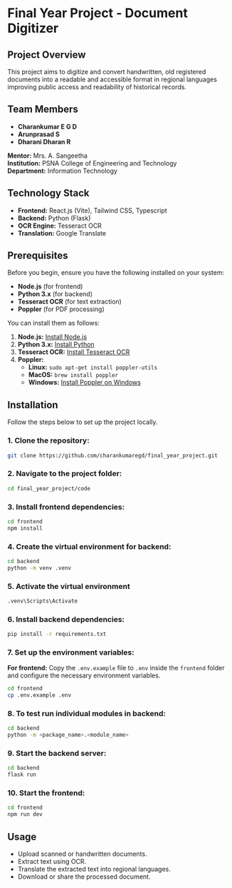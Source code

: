 # Final Year Project - Document Digitizer

## Project Overview

This project aims to digitize and convert handwritten, old registered documents into a readable and accessible format in regional languages improving public access and readability of historical records.

## Team Members

- **Charankumar E G D**
- **Arunprasad S**
- **Dharani Dharan R**

**Mentor:** Mrs. A. Sangeetha  
**Institution:** PSNA College of Engineering and Technology  
**Department:** Information Technology

## Technology Stack

- **Frontend:** React.js (Vite), Tailwind CSS, Typescript
- **Backend:** Python (Flask)
- **OCR Engine:** Tesseract OCR
- **Translation:** Google Translate

## Prerequisites

Before you begin, ensure you have the following installed on your system:

- **Node.js** (for frontend)
- **Python 3.x** (for backend)
- **Tesseract OCR** (for text extraction)
- **Poppler** (for PDF processing)

You can install them as follows:

1. **Node.js:** [Install Node.js](https://nodejs.org/)
2. **Python 3.x:** [Install Python](https://www.python.org/)
3. **Tesseract OCR:** [Install Tesseract OCR](https://github.com/tesseract-ocr/tesseract)
4. **Poppler:**
   - **Linux:** `sudo apt-get install poppler-utils`
   - **MacOS:** `brew install poppler`
   - **Windows:** [Install Poppler on Windows](http://blog.alivate.com.au/poppler-windows/)

## Installation

Follow the steps below to set up the project locally.

### 1. Clone the repository:

```sh
git clone https://github.com/charankumaregd/final_year_project.git
```

### 2. Navigate to the project folder:

```sh
cd final_year_project/code
```

### 3. Install frontend dependencies:

```sh
cd frontend
npm install
```

### 4. Create the virtual environment for backend:

```bash
cd backend
python -m venv .venv
```

### 5. Activate the virtual environment

```bash
.venv\Scripts\Activate
```

### 6. Install backend dependencies:

```sh
pip install -r requirements.txt
```

### 7. Set up the environment variables:

**For frontend:** Copy the `.env.example` file to `.env` inside the `frontend` folder and configure the necessary environment variables.

```sh
cd frontend
cp .env.example .env
```

### 8. To test run individual modules in backend:

```bash
cd backend
python -m <package_name>.<module_name>
```

### 9. Start the backend server:

```sh
cd backend
flask run
```

### 10. Start the frontend:

```sh
cd frontend
npm run dev
```

## Usage

- Upload scanned or handwritten documents.
- Extract text using OCR.
- Translate the extracted text into regional languages.
- Download or share the processed document.
